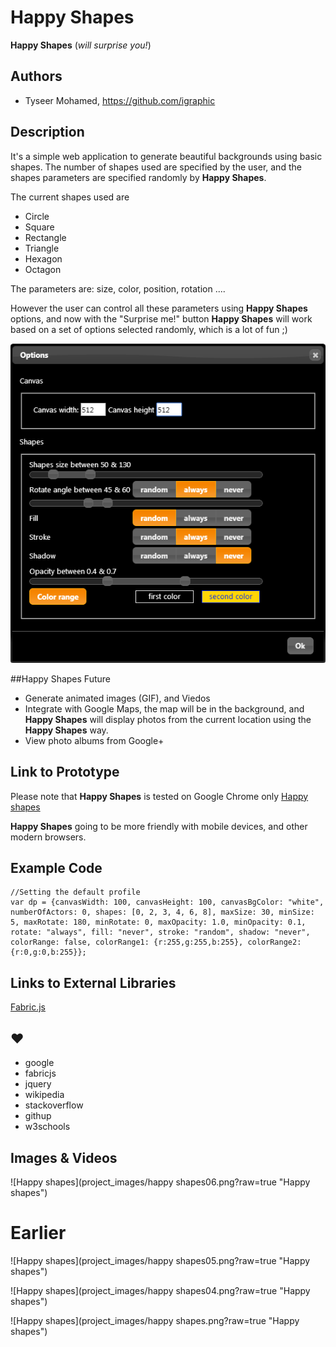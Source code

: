 # Happy Shapes
**Happy Shapes** (_will surprise you!_)
## Authors
- Tyseer Mohamed, https://github.com/igraphic

## Description
It's a simple web application to generate beautiful backgrounds using basic shapes. The number of shapes used are specified by the user, and the shapes parameters are specified randomly by **Happy Shapes**. 

The current shapes used are 
- Circle
- Square
- Rectangle
- Triangle 
- Hexagon
- Octagon

The parameters are:
size, color, position, rotation .... 

However the user can control all these parameters using **Happy Shapes** options, and now with the "Surprise me!" button **Happy Shapes** will work based on a set of options selected randomly, which is a lot of fun ;)

![Happy Shapes Options](project_images/options01.png?raw=true "Happy Shapes Options")


##Happy Shapes Future

- Generate animated images (GIF), and Viedos
- Integrate with Google Maps, the map will be in the background, and **Happy Shapes** will display photos from the current location using the **Happy Shapes** way.
- View photo albums from Google+


## Link to Prototype

Please note that **Happy Shapes** is tested on Google Chrome only
[Happy shapes](http://happy-shapes.appspot.com/ "Happy shapes")

**Happy Shapes** going to be more friendly with mobile devices, and other modern browsers.

## Example Code
```
//Setting the default profile
var dp = {canvasWidth: 100, canvasHeight: 100, canvasBgColor: "white", numberOfActors: 0, shapes: [0, 2, 3, 4, 6, 8], maxSize: 30, minSize: 5, maxRotate: 180, minRotate: 0, maxOpacity: 1.0, minOpacity: 0.1, rotate: "always", fill: "never", stroke: "random", shadow: "never", colorRange: false, colorRange1: {r:255,g:255,b:255}, colorRange2: {r:0,g:0,b:255}};
```
## Links to External Libraries

[Fabric.js](http://fabricjs.com/ "http://fabricjs.com/")

## ♥

- google
- fabricjs
- jquery
- wikipedia
- stackoverflow
- githup
- w3schools

## Images & Videos

![Happy shapes](project_images/happy shapes06.png?raw=true "Happy shapes")

# Earlier

![Happy shapes](project_images/happy shapes05.png?raw=true "Happy shapes")

![Happy shapes](project_images/happy shapes04.png?raw=true "Happy shapes")

![Happy shapes](project_images/happy shapes.png?raw=true "Happy shapes")


